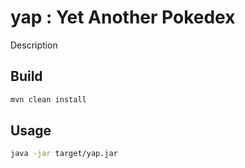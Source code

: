 # yap : Yet Another Pokedex

Description

## Build
```sh
mvn clean install
```

## Usage
```sh
java -jar target/yap.jar
```

